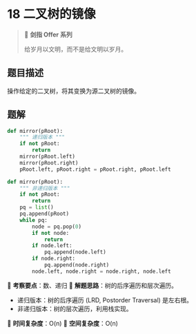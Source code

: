 # 18 二叉树的镜像

> 🌟 **剑指 Offer 系列**
>
> 给岁月以文明，而不是给文明以岁月。

## 题目描述

操作给定的二叉树，将其变换为源二叉树的镜像。

## 题解

```python
def mirror(pRoot):
    """ 递归版本 """
    if not pRoot:
        return
    mirror(pRoot.left)
    mirror(pRoot.right)
    pRoot.left, pRoot.right = pRoot.right, pRoot.left
```

```python
def mirror(pRoot):
    """ 非递归版本 """
    if not pRoot:
        return
    pq = list()
    pq.append(pRoot)
    while pq:
        node = pq.pop(0)
        if not node:
            return
        if node.left:
            pq.append(node.left)
        if node.right:
            pq.append(node.right)
        node.left, node.right = node.right, node.left
```

🍥 **考察要点**：数、递归
🍬 **解题思路**：树的后序遍历和层次遍历。

- 递归版本：树的后序遍历 (LRD, Postorder Traversal) 是左右根。
- 非递归版本：树的层次遍历，利用栈实现。

🍉 **时间复杂度**：O(n)
🍭 **空间复杂度**：O(n)
